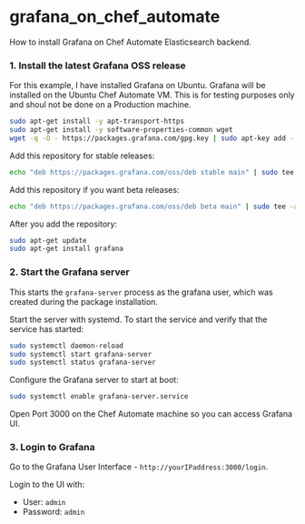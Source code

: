 # grafana_on_chef_automate
How to install Grafana on Chef Automate Elasticsearch backend.  
  
### 1. Install the latest Grafana OSS release
  
For this example, I have installed Grafana on Ubuntu.  Grafana will be installed on the Ubuntu Chef Automate VM.  This is for testing purposes only and shoul not be done on a Production machine.    
```bash
sudo apt-get install -y apt-transport-https
sudo apt-get install -y software-properties-common wget
wget -q -O - https://packages.grafana.com/gpg.key | sudo apt-key add -
```
  
Add this repository for stable releases:  
```bash
echo "deb https://packages.grafana.com/oss/deb stable main" | sudo tee -a /etc/apt/sources.list.d/grafana.list
```
  
Add this repository if you want beta releases:  
```bash
echo "deb https://packages.grafana.com/oss/deb beta main" | sudo tee -a /etc/apt/sources.list.d/grafana.list
```
  
After you add the repository:  
```bash
sudo apt-get update
sudo apt-get install grafana
```
  
### 2. Start the Grafana server
This starts the `grafana-server` process as the grafana user, which was created during the package installation.
  
Start the server with systemd. 
To start the service and verify that the service has started:  
```bash
sudo systemctl daemon-reload
sudo systemctl start grafana-server
sudo systemctl status grafana-server
```
  
Configure the Grafana server to start at boot:
```bash
sudo systemctl enable grafana-server.service
```
  
Open Port 3000 on the Chef Automate machine so you can access Grafana UI.

### 3. Login to Grafana
  
Go to the Grafana User Interface - `http://yourIPaddress:3000/login`.  
  
Login to the UI with:
- User: `admin`  
- Password: `admin`  
  
  
